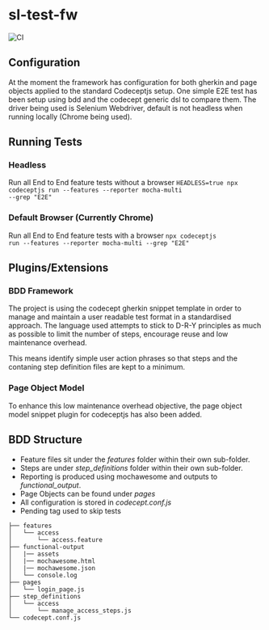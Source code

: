 # sl-test-fw
![CI](https://github.com/bugbare/sl-test-fw/workflows/CI/badge.svg)

## Configuration
At the moment the framework has configuration for both gherkin and page objects applied to the standard Codeceptjs setup. One simple E2E test has been setup using bdd and the codecept generic dsl to compare them.
The driver being used is Selenium Webdriver, default is not headless when running locally (Chrome being used).

## Running Tests
### Headless
Run all End to End feature tests without a browser
<code>HEADLESS=true npx codeceptjs run --features --reporter mocha-multi --grep "E2E"</code>

### Default Browser (Currently Chrome)
Run all End to End feature tests with a browser
<code>npx codeceptjs run --features --reporter mocha-multi --grep "E2E"</code>

## Plugins/Extensions
### BDD Framework
The project is using the codecept gherkin snippet template in order to manage and maintain a user readable test format in a standardised approach. The language used attempts to stick to D-R-Y principles as much as possible to limit the number of steps, encourage reuse and low maintenance overhead.

This means identify simple user action phrases so that steps and the contaning step definition files are kept to a minimum.

### Page Object Model
To enhance this low maintenance overhead objective, the page object model snippet plugin for codeceptjs has also been added.

## BDD Structure
* Feature files sit under the *features* folder within their own sub-folder.
* Steps are under _step_definitions_ folder within their own sub-folder.
* Reporting is produced using mochawesome and outputs to _functional_output_.
* Page Objects can be found under _pages_ 
* All configuration  is stored in _codecept.conf.js_
* Pending tag used to skip tests


```
├── features
│   └── access
│       └── access.feature
├── functional-output
│   |── assets
│   |── mochawesome.html
│   |── mochawesome.json
│   └── console.log
├── pages
│   └── login_page.js
├── step_definitions
│   └── access
│       └── manage_access_steps.js
└── codecept.conf.js
```

